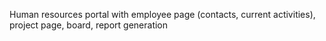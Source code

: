 Human resources portal with employee page (contacts, current activities), project page, board, report generation